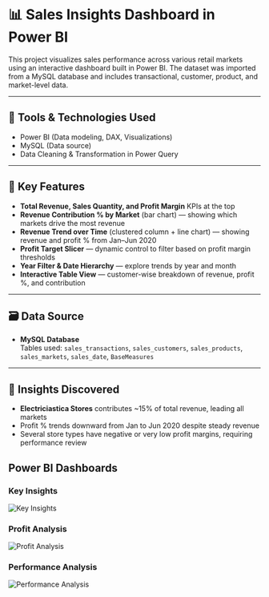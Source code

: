 # 📊 Sales Insights Dashboard in Power BI

This project visualizes sales performance across various retail markets using an interactive dashboard built in Power BI. The dataset was imported from a MySQL database and includes transactional, customer, product, and market-level data.

---

## 🧰 Tools & Technologies Used

- Power BI (Data modeling, DAX, Visualizations)
- MySQL (Data source)
- Data Cleaning & Transformation in Power Query

---

## 📌 Key Features

- **Total Revenue, Sales Quantity, and Profit Margin** KPIs at the top
- **Revenue Contribution % by Market** (bar chart) — showing which markets drive the most revenue
- **Revenue Trend over Time** (clustered column + line chart) — showing revenue and profit % from Jan–Jun 2020
- **Profit Target Slicer** — dynamic control to filter based on profit margin thresholds
- **Year Filter & Date Hierarchy** — explore trends by year and month
- **Interactive Table View** — customer-wise breakdown of revenue, profit %, and contribution

---

## 🗃️ Data Source

- **MySQL Database**  
  Tables used: `sales_transactions`, `sales_customers`, `sales_products`, `sales_markets`, `sales_date`, `BaseMeasures`

---

## 📎 Insights Discovered

- **Electriciastica Stores** contributes ~15% of total revenue, leading all markets
- Profit % trends downward from Jan to Jun 2020 despite steady revenue
- Several store types have negative or very low profit margins, requiring performance review

## Power BI Dashboards

### Key Insights  
![Key Insights](dashboard-images/key-insights.png)

### Profit Analysis  
![Profit Analysis](dashboard-images/profit-analysis.png)

### Performance Analysis  
![Performance Analysis](dashboard-images/performance-analysis.png)
